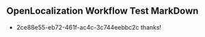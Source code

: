 ## OpenLocalization Workflow Test MarkDown
* 2ce88e55-eb72-461f-ac4c-3c744eebbc2c thanks!

<!--HONumber=Sep16_HO1-->


